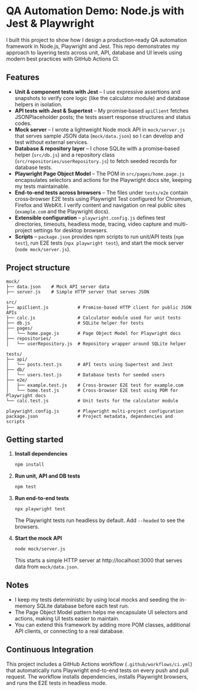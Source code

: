 # QA Automation Demo: Node.js with Jest & Playwright

I built this project to show how I design a production‑ready QA automation framework in Node.js, Playwright and Jest. This repo demonstrates my approach to layering tests across unit, API, database and UI levels using modern best practices with GitHub Actions CI.

## Features

- **Unit & component tests with Jest** – I use expressive assertions and snapshots to verify core logic (like the calculator module) and database helpers in isolation.
- **API tests with Jest & Supertest** – My promise‑based `apiClient` fetches JSONPlaceholder posts; the tests assert response structures and status codes.
- **Mock server** – I wrote a lightweight Node mock API in `mock/server.js` that serves sample JSON data (`mock/data.json`) so I can develop and test without external services.
- **Database & repository layer** – I chose SQLite with a promise‑based helper (`src/db.js`) and a repository class (`src/repositories/userRepository.js`) to fetch seeded records for database tests.
- **Playwright Page Object Model** – The POM in `src/pages/home.page.js` encapsulates selectors and actions for the Playwright docs site, keeping my tests maintainable.
- **End-to-end tests across browsers** – The files under `tests/e2e` contain cross‑browser E2E tests using Playwright Test configured for Chromium, Firefox and WebKit. I verify content and navigation on real public sites (`example.com` and the Playwright docs).
- **Extensible configuration** – `playwright.config.js` defines test directories, timeouts, headless mode, tracing, video capture and multi-project settings for desktop browsers.
- **Scripts** – `package.json` provides npm scripts to run unit/API tests (`npm test`), run E2E tests (`npx playwright test`), and start the mock server (`node mock/server.js`).

## Project structure

```
mock/
├── data.json    # Mock API server data
├── server.js    # Simple HTTP server that serves JSON

src/
├── apiClient.js           # Promise-based HTTP client for public JSON APIs
├── calc.js                # Calculator module used for unit tests
├── db.js                  # SQLite helper for tests
├── pages/
│   └── home.page.js       # Page Object Model for Playwright docs
├── repositories/
│   └── userRepository.js  # Repository wrapper around SQLite helper

tests/
├── api/
│   └── posts.test.js      # API tests using Supertest and Jest
├── db/
│   └── users.test.js      # Database tests for seeded users
├── e2e/
│   ├── example.test.js    # Cross-browser E2E test for example.com
│   └── home.test.js       # Cross-browser E2E test using POM for Playwright docs
└── calc.test.js           # Unit tests for the calculator module

playwright.config.js       # Playwright multi-project configuration
package.json               # Project metadata, dependencies and scripts
```

## Getting started

1. **Install dependencies**
   ```bash
   npm install
   ```

2. **Run unit, API and DB tests**
   ```bash
   npm test
   ```

3. **Run end-to-end tests**
   ```bash
   npx playwright test
   ```

   The Playwright tests run headless by default. Add `--headed` to see the browsers.

4. **Start the mock API**
   ```bash
   node mock/server.js
   ```

   This starts a simple HTTP server at http://localhost:3000 that serves data from `mock/data.json`.

## Notes

- I keep my tests deterministic by using local mocks and seeding the in-memory SQLite database before each test run.
- The Page Object Model pattern helps me encapsulate UI selectors and actions, making UI tests easier to maintain.
- You can extend this framework by adding more POM classes, additional API clients, or connecting to a real database.


## Continuous Integration

This project includes a GitHub Actions workflow (`.github/workflows/ci.yml`) that automatically runs Playwright end-to-end tests on every push and pull request. The workflow installs dependencies, installs Playwright browsers, and runs the E2E tests in headless mode.
